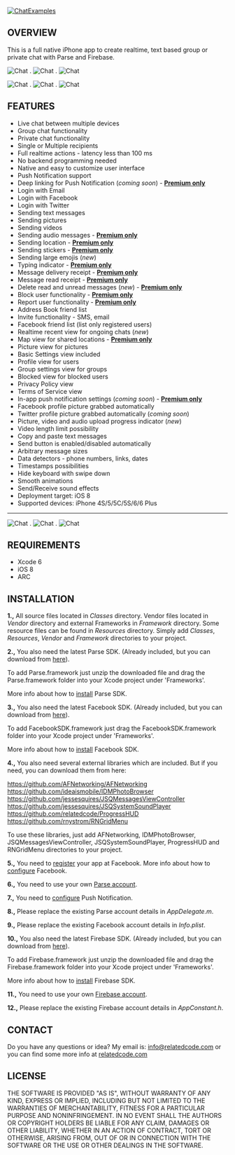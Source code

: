 [![ChatExamples](http://relatedcode.com/github/header4.png)](http://chatexamples.com)

## OVERVIEW

This is a full native iPhone app to create realtime, text based group or private chat with Parse and Firebase.

![Chat](http://relatedcode.com/github/chat821.png)
.
![Chat](http://relatedcode.com/github/chat803.png)
.
![Chat](http://relatedcode.com/github/chat818.png)

![Chat](http://relatedcode.com/github/chat804.png)
.
![Chat](http://relatedcode.com/github/chat820.png)
.
![Chat](http://relatedcode.com/github/chat819.png)

## FEATURES

- Live chat between multiple devices
- Group chat functionality
- Private chat functionality
- Single or Multiple recipients
- Full realtime actions - latency less than 100 ms
- No backend programming needed
- Native and easy to customize user interface
- Push Notification support
- Deep linking for Push Notification (<i>coming soon</i>) - **[Premium only](http://relatedcode.com/realtimepremium)**
- Login with Email
- Login with Facebook
- Login with Twitter
- Sending text messages
- Sending pictures
- Sending videos
- Sending audio messages - **[Premium only](http://relatedcode.com/realtimepremium)**
- Sending location - **[Premium only](http://relatedcode.com/realtimepremium)**
- Sending stickers - **[Premium only](http://relatedcode.com/realtimepremium)**
- Sending large emojis (<i>new</i>)
- Typing indicator - **[Premium only](http://relatedcode.com/realtimepremium)**
- Message delivery receipt - **[Premium only](http://relatedcode.com/realtimepremium)**
- Message read receipt - **[Premium only](http://relatedcode.com/realtimepremium)**
- Delete read and unread messages (<i>new</i>) - **[Premium only](http://relatedcode.com/realtimepremium)**
- Block user functionality - **[Premium only](http://relatedcode.com/realtimepremium)**
- Report user functionality - **[Premium only](http://relatedcode.com/realtimepremium)**
- Address Book friend list
- Invite functionality - SMS, email
- Facebook friend list (list only registered users)
- Realtime recent view for ongoing chats (<i>new</i>)
- Map view for shared locations - **[Premium only](http://relatedcode.com/realtimepremium)**
- Picture view for pictures
- Basic Settings view included
- Profile view for users
- Group settings view for groups
- Blocked view for blocked users
- Privacy Policy view
- Terms of Service view
- In-app push notification settings (<i>coming soon</i>) - **[Premium only](http://relatedcode.com/realtimepremium)**
- Facebook profile picture grabbed automatically
- Twitter profile picture grabbed automatically (<i>coming soon</i>)
- Picture, video and audio upload progress indicator (<i>new</i>)
- Video length limit possibility
- Copy and paste text messages
- Send button is enabled/disabled automatically
- Arbitrary message sizes
- Data detectors - phone numbers, links, dates
- Timestamps possibilities
- Hide keyboard with swipe down
- Smooth animations
- Send/Receive sound effects
- Deployment target: iOS 8
- Supported devices: iPhone 4S/5/5C/5S/6/6 Plus

---

![Chat](http://relatedcode.com/github/chat809.png)
.
![Chat](http://relatedcode.com/github/chat811.png)
.
![Chat](http://relatedcode.com/github/chat812.png)

## REQUIREMENTS

- Xcode 6
- iOS 8
- ARC

## INSTALLATION

**1.,** All source files located in *Classes* directory. Vendor files located in *Vendor* directory and external Frameworks in *Framework* directory. Some resource files can be found in *Resources* directory. Simply add *Classes*, *Resources*, *Vendor* and *Framework* directories to your project.

**2.,** You also need the latest Parse SDK. (Already included, but you can download from [here](https://www.parse.com/docs/downloads)).

To add Parse.framework just unzip the downloaded file and drag the Parse.framework folder into your Xcode project under 'Frameworks'.

More info about how to [install](https://www.parse.com/apps/quickstart#parse_data/mobile/ios/native/existing) Parse SDK.

**3.,** You also need the latest Facebook SDK. (Already included, but you can download from [here](https://developers.facebook.com/docs/ios)).

To add FacebookSDK.framework just drag the FacebookSDK.framework folder into your Xcode project under 'Frameworks'.

More info about how to [install](https://developers.facebook.com/docs/ios/getting-started) Facebook SDK.

**4.,** You also need several external libraries which are included. But if you need, you can download them from here:

https://github.com/AFNetworking/AFNetworking<br>
https://github.com/ideaismobile/IDMPhotoBrowser<br>
https://github.com/jessesquires/JSQMessagesViewController<br>
https://github.com/jessesquires/JSQSystemSoundPlayer<br>
https://github.com/relatedcode/ProgressHUD<br>
https://github.com/rnystrom/RNGridMenu<br>

To use these libraries, just add AFNetworking, IDMPhotoBrowser, JSQMessagesViewController, JSQSystemSoundPlayer, ProgressHUD and RNGridMenu directories to your project.

**5.,** You need to [register](https://developers.facebook.com/apps) your app at Facebook. More info about how to [configure](https://developers.facebook.com/docs/ios/getting-started) Facebook.

**6.,** You need to use your own [Parse account](https://www.parse.com/#signup).

**7.,** You need to [configure](https://www.parse.com/tutorials/ios-push-notifications) Push Notification.

**8.,** Please replace the existing Parse account details in *AppDelegate.m*.

**9.,** Please replace the existing Facebook account details in *Info.plist*.

**10.,** You also need the latest Firebase SDK. (Already included, but you can download from [here](https://www.firebase.com/docs/ios/quickstart.html#section-download)).

To add Firebase.framework just unzip the downloaded file and drag the Firebase.framework folder into your Xcode project under 'Frameworks'.

More info about how to [install](https://www.firebase.com/docs/ios/quickstart.html#section-install) Firebase SDK.

**11.,** You need to use your own [Firebase account](https://www.firebase.com/signup).

**12.,** Please replace the existing Firebase account details in *AppConstant.h*.


## CONTACT

Do you have any questions or idea? My email is: info@relatedcode.com or you can find some more info at [relatedcode.com](http://relatedcode.com)

## LICENSE

THE SOFTWARE IS PROVIDED "AS IS", WITHOUT WARRANTY OF ANY KIND, EXPRESS OR
IMPLIED, INCLUDING BUT NOT LIMITED TO THE WARRANTIES OF MERCHANTABILITY,
FITNESS FOR A PARTICULAR PURPOSE AND NONINFRINGEMENT. IN NO EVENT SHALL THE
AUTHORS OR COPYRIGHT HOLDERS BE LIABLE FOR ANY CLAIM, DAMAGES OR OTHER
LIABILITY, WHETHER IN AN ACTION OF CONTRACT, TORT OR OTHERWISE, ARISING FROM,
OUT OF OR IN CONNECTION WITH THE SOFTWARE OR THE USE OR OTHER DEALINGS IN
THE SOFTWARE.
